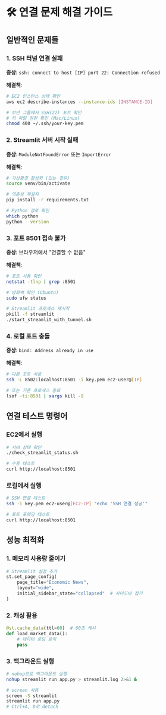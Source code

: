 # 🛠️ 연결 문제 해결 가이드

## 일반적인 문제들

### 1. SSH 터널 연결 실패
**증상**: `ssh: connect to host [IP] port 22: Connection refused`

**해결책**:
```bash
# EC2 인스턴스 상태 확인
aws ec2 describe-instances --instance-ids [INSTANCE-ID]

# 보안 그룹에서 SSH(22) 포트 확인
# 키 파일 권한 확인 (Mac/Linux)
chmod 400 ~/.ssh/your-key.pem
```

### 2. Streamlit 서버 시작 실패
**증상**: `ModuleNotFoundError` 또는 `ImportError`

**해결책**:
```bash
# 가상환경 활성화 (있는 경우)
source venv/bin/activate

# 의존성 재설치
pip install -r requirements.txt

# Python 경로 확인
which python
python --version
```

### 3. 포트 8501 접속 불가
**증상**: 브라우저에서 "연결할 수 없음"

**해결책**:
```bash
# 포트 사용 확인
netstat -tlnp | grep :8501

# 방화벽 확인 (Ubuntu)
sudo ufw status

# Streamlit 프로세스 재시작
pkill -f streamlit
./start_streamlit_with_tunnel.sh
```

### 4. 로컬 포트 충돌
**증상**: `bind: Address already in use`

**해결책**:
```bash
# 다른 포트 사용
ssh -L 8502:localhost:8501 -i key.pem ec2-user@[IP]

# 또는 기존 프로세스 종료
lsof -ti:8501 | xargs kill -9
```

## 연결 테스트 명령어

### EC2에서 실행
```bash
# 서버 상태 확인
./check_streamlit_status.sh

# 수동 테스트
curl http://localhost:8501
```

### 로컬에서 실행
```bash
# SSH 연결 테스트
ssh -i key.pem ec2-user@[EC2-IP] "echo 'SSH 연결 성공'"

# 포트 포워딩 테스트
curl http://localhost:8501
```

## 성능 최적화

### 1. 메모리 사용량 줄이기
```python
# Streamlit 설정 추가
st.set_page_config(
    page_title="Economic News",
    layout="wide",
    initial_sidebar_state="collapsed"  # 사이드바 접기
)
```

### 2. 캐싱 활용
```python
@st.cache_data(ttl=60)  # 60초 캐시
def load_market_data():
    # 데이터 로딩 로직
    pass
```

### 3. 백그라운드 실행
```bash
# nohup으로 백그라운드 실행
nohup streamlit run app.py > streamlit.log 2>&1 &

# screen 사용
screen -S streamlit
streamlit run app.py
# Ctrl+A, D로 detach
```
